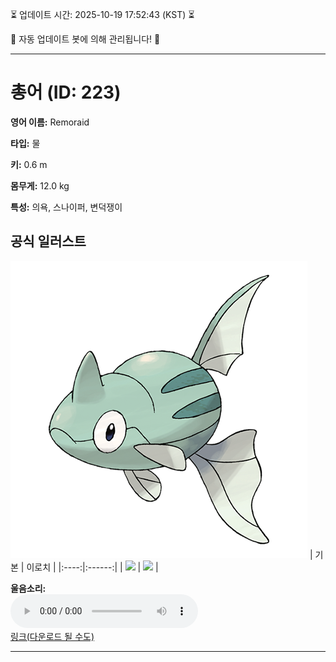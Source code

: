 
⏳ 업데이트 시간: 2025-10-19 17:52:43 (KST) ⏳

🤖 자동 업데이트 봇에 의해 관리됩니다! 🤖

---

# 총어 (ID: 223)
**영어 이름:** Remoraid

**타입:** 물

**키:** 0.6 m

**몸무게:** 12.0 kg

**특성:** 의욕, 스나이퍼, 변덕쟁이

## 공식 일러스트
![](https://raw.githubusercontent.com/PokeAPI/sprites/master/sprites/pokemon/other/official-artwork/223.png)
| 기본 | 이로치 |
|:----:|:------:|
| <img src="http://play.pokemonshowdown.com/sprites/ani/remoraid.gif" width="200"> | <img src="http://play.pokemonshowdown.com/sprites/ani-shiny/remoraid.gif" width="200"> |

**울음소리:**<br><audio controls src="https://raw.githubusercontent.com/PokeAPI/cries/main/cries/pokemon/latest/223.ogg"></audio><br> [링크(다운로드 될 수도)](https://raw.githubusercontent.com/PokeAPI/cries/main/cries/pokemon/latest/223.ogg)


---
